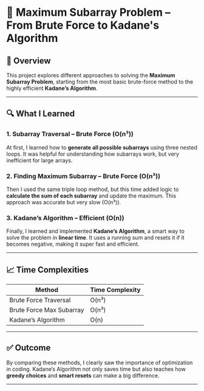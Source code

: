 # 📂 Maximum Subarray Problem – From Brute Force to Kadane's Algorithm

## 🚀 Overview

This project explores different approaches to solving the **Maximum Subarray Problem**, starting from the most basic brute-force method to the highly efficient **Kadane’s Algorithm**.

---

## 🔍 What I Learned

### 1. **Subarray Traversal – Brute Force (O(n³))**

At first, I learned how to **generate all possible subarrays** using three nested loops. It was helpful for understanding how subarrays work, but very inefficient for large arrays.

### 2. **Finding Maximum Subarray – Brute Force (O(n³))**

Then I used the same triple loop method, but this time added logic to **calculate the sum of each subarray** and update the maximum. This approach was accurate but very slow (O(n³)).

### 3. **Kadane’s Algorithm – Efficient (O(n))**

Finally, I learned and implemented **Kadane’s Algorithm**, a smart way to solve the problem in **linear time**. It uses a running sum and resets it if it becomes negative, making it super fast and efficient.

---

## 📈 Time Complexities

| Method                   | Time Complexity |
| ------------------------ | --------------- |
| Brute Force Traversal    | O(n³)           |
| Brute Force Max Subarray | O(n³)           |
| Kadane’s Algorithm       | O(n)            |

---

## ✅ Outcome

By comparing these methods, I clearly saw the importance of optimization in coding. Kadane’s Algorithm not only saves time but also teaches how **greedy choices** and **smart resets** can make a big difference.

---
